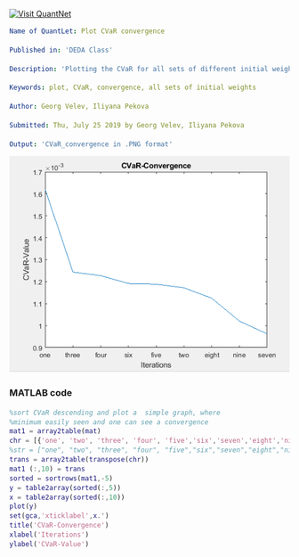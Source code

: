 [<img src="https://github.com/QuantLet/Styleguide-and-FAQ/blob/master/pictures/banner.png" width="888" alt="Visit QuantNet">](http://quantlet.de/)

```yaml
Name of QuantLet: Plot CVaR convergence

Published in: 'DEDA Class'

Description: 'Plotting the CVaR for all sets of different initial weights and see it converging'

Keywords: plot, CVaR, convergence, all sets of initial weights

Author: Georg Velev, Iliyana Pekova

Submitted: Thu, July 25 2019 by Georg Velev, Iliyana Pekova

Output: 'CVaR_convergence in .PNG format'
```

![Picture1](CVaR_convergence.PNG)


### MATLAB code
```matlab
%sort CVaR descending and plot a  simple graph, where
%minimum easily seen and one can see a convergence
mat1 = array2table(mat)
chr = [{'one', 'two', 'three', 'four', 'five','six','seven','eight','nine'}]
%str = ["one", "two", "three", "four", "five","six","seven","eight","nine"]
trans = array2table(transpose(chr))
mat1 (:,10) = trans
sorted = sortrows(mat1,-5)
y = table2array(sorted(:,5))
x = table2array(sorted(:,10))
plot(y)
set(gca,'xticklabel',x.')
title('CVaR-Convergence')
xlabel('Iterations')
ylabel('CVaR-Value')
```
